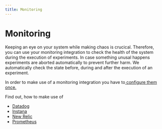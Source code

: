 ```yaml
---
title: Monitoring
---
```


# Monitoring

Keeping an eye on your system while making chaos is crucical. Therefore, you can use your monitoring integration to check the health of the system during the execution of experiments. In case something unusal happens experiments are aborted automatically to prevent further harm. We automatically check the state before, during and after the execution of an experiment.

In order to make use of a monitoring integration you have to[ configure them once.](../../install-and-configure/configure-monitoring/)

Find out, how to make use of

* [Datadog](../../install-and-configure/configure-monitoring/datadog.md)
* [Instana](instana.md)
* [New Relic](newrelic.md)
* [Prometheus](prometheus.md)
